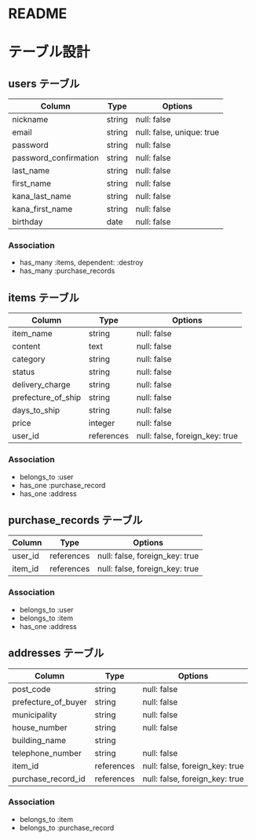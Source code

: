 # README

# テーブル設計

## users テーブル

| Column                 | Type   | Options                   |
| ---------------------- | ------ | ------------------------- |
| nickname               | string | null: false               |
| email                  | string | null: false, unique: true |
| password               | string | null: false               |
| password_confirmation  | string | null: false               |
| last_name              | string | null: false               |
| first_name             | string | null: false               | 
| kana_last_name         | string | null: false               |
| kana_first_name        | string | null: false               |
| birthday               | date   | null: false               |

### Association

- has_many :items, dependent: :destroy
- has_many :purchase_records

## items テーブル

| Column             | Type       | Options                            |
| ------------------ | ---------- | ---------------------------------- |
| item_name          | string     | null: false                        |
| content            | text       | null: false                        |
| category           | string     | null: false                        |
| status             | string     | null: false                        |
| delivery_charge    | string     | null: false                        |
| prefecture_of_ship | string     | null: false                        |
| days_to_ship       | string     | null: false                        |
| price              | integer    | null: false                        |
| user_id            | references | null: false, foreign_key: true     |

### Association

- belongs_to :user
- has_one :purchase_record
- has_one :address

##  purchase_records テーブル

| Column                 | Type       | Options                           |
| ---------------------- | ---------  | --------------------------------- |
| user_id                | references | null: false, foreign_key: true    |
| item_id                | references | null: false, foreign_key: true    |

### Association

- belongs_to :user
- belongs_to :item
- has_one :address


##  addresses テーブル

| Column              | Type       | Options                            |
| ------------------  | ---------- | ---------------------------------- |
| post_code           | string     | null: false                        |
| prefecture_of_buyer | string     | null: false                        |
| municipality        | string     | null: false                        |
| house_number        | string     | null: false                        |
| building_name       | string     |                                    |
| telephone_number    | string     | null: false                        |
| item_id             | references | null: false, foreign_key: true     |
| purchase_record_id  | references | null: false, foreign_key: true     |

### Association

- belongs_to :item
- belongs_to :purchase_record
